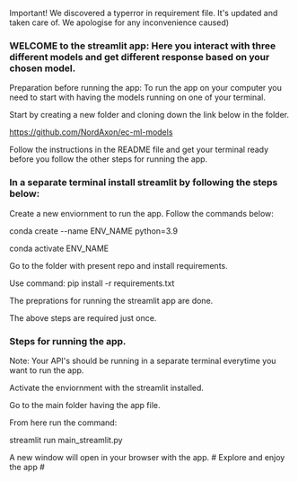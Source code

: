 Important! We discovered a typerror in requirement file. It's updated and taken care of. We apologise for any inconvenience caused)


### WELCOME to the streamlit app: Here you interact with three different models and get different response based on your chosen model.

Preparation before running the app:
To run the app on your computer you need to start with having the models running on one of your terminal.

Start by creating a new folder and cloning down the link below in the folder.

https://github.com/NordAxon/ec-ml-models

Follow the instructions in the README file and get your terminal ready before you follow the other steps for running the app.

### In a separate terminal install streamlit by following the steps below:

Create a new enviornment to run the app. Follow the commands below:

conda create --name ENV_NAME python=3.9

conda activate ENV_NAME

Go to the folder with present repo and install requirements.

Use command: pip install -r requirements.txt

The preprations for running the streamlit app are done. 

The above steps are required just once.

### Steps for running the app.

Note: Your API's should be running in a separate terminal everytime you want to run the app.

Activate the enviornment with the streamlit installed.

Go to the main folder having the app file.

From here run the command: 

streamlit run main_streamlit.py

A new window will open in your browser with the app. # Explore and enjoy the app #
